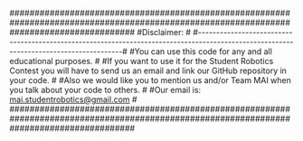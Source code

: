 #########################################################################################################################################
#Disclaimer:																															                                                              #
#---------------------------------------------------------------------------------------------------------------------------------------#
#You can use this code for any and all educational purposes.																			                                      #
#If you want to use it for the Student Robotics Contest you will have to send us an email and link our GitHub repository in your code.	#
#Also we would like you to mention us and/or Team MAI when you talk about your code to others.						                    					#
#Our email is: mai.studentrobotics@gmail.com																						                                              	#
#########################################################################################################################################

